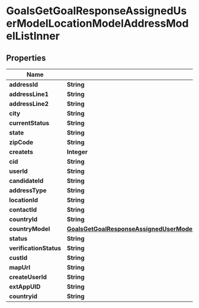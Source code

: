 

# GoalsGetGoalResponseAssignedUserModelLocationModelAddressModelListInner


## Properties

| Name | Type | Description | Notes |
|------------ | ------------- | ------------- | -------------|
|**addressId** | **String** |  |  [optional] |
|**addressLine1** | **String** |  |  [optional] |
|**addressLine2** | **String** |  |  [optional] |
|**city** | **String** |  |  [optional] |
|**currentStatus** | **String** |  |  [optional] |
|**state** | **String** |  |  [optional] |
|**zipCode** | **String** |  |  [optional] |
|**createts** | **Integer** |  |  [optional] |
|**cid** | **String** |  |  [optional] |
|**userId** | **String** |  |  [optional] |
|**candidateId** | **String** |  |  [optional] |
|**addressType** | **String** |  |  [optional] |
|**locationId** | **String** |  |  [optional] |
|**contactId** | **String** |  |  [optional] |
|**countryId** | **String** |  |  [optional] |
|**countryModel** | [**GoalsGetGoalResponseAssignedUserModelLocationModelAddressModelListInnerCountryModel**](GoalsGetGoalResponseAssignedUserModelLocationModelAddressModelListInnerCountryModel.md) |  |  [optional] |
|**status** | **String** |  |  [optional] |
|**verificationStatus** | **String** |  |  [optional] |
|**custId** | **String** |  |  [optional] |
|**mapUrl** | **String** |  |  [optional] |
|**createUserId** | **String** |  |  [optional] |
|**extAppUID** | **String** |  |  [optional] |
|**countryid** | **String** |  |  [optional] |




